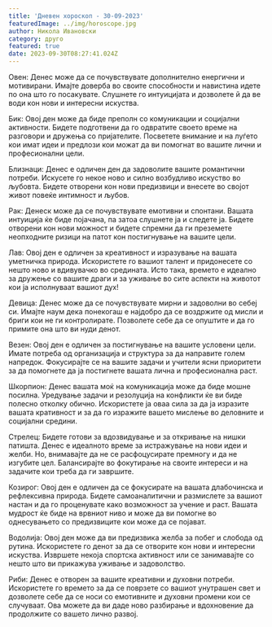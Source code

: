 ```yaml
---
title: 'Дневен хороскоп - 30-09-2023'
featuredImage: ../img/horoscope.jpg
author: Никола Ивановски
category: друго
featured: true
date: 2023-09-30T08:27:41.024Z
---
```

Овен:
Денес може да се почувствувате дополнително енергични и мотивирани. Имајте доверба во своите способности и навистина идете по она што го посакувате. Слушнете го интуицијата и дозволете й да ве води кон нови и интересни искуства.

Бик:
Овој ден може да биде преполн со комуникации и социјални активности. Бидете подготвени да го одвратите своето време на разговори и дружења со пријателите. Посветете внимание и на луѓето кои имат идеи и предлози кои можат да ви помогнат во вашите лични и професионални цели.

Близнаци:
Денес е одличен ден да задоволите вашите романтични потреби. Искусете го некое ново и силно возбудливо искуство во љубовта. Бидете отворени кон нови предизвици и внесете во својот живот повеќе интимност и љубов.

Рак:
Денеск може да се почувствувате емотивни и спонтани. Вашата интуиција ќе биде појачана, па затоа слушнете ја и следете ја. Бидете отворени кон нови можност и бидете спремни да ги преземете неопходните ризици на патот кон постигнување на вашите цели.

Лав:
Овој ден е одличен за креативност и изразување на вашата уметничка природа. Искористете го вашиот талент и придонесете со нешто ново и вдивувачко во средината. Исто така, времето е идеално за дружење со вашите драги и за уживање во сите аспекти на животот кои ја исполнуваат вашиот дух!

Девица:
Денес може да се почувствувате мирни и задоволни во себеј си. Имајте наум дека понекогаш е најдобро да се воздржите од мисли и бриги кои не ги контролирате. Позволете себе да се опуштите и да го примите она што ви нуди денот.

Везен:
Овој ден е одличен за постигнување на вашите условени цели. Имате потреба од организација и структура за да направите голем напредок. Фокусирајте се на вашите задачи и учители ясни приоритети за да помогнете да ја постигнете вашата лична и професионална раст.

Шкорпион:
Денес вашата моќ на комуникација може да биде мошне посилна. Уредување задачи и резолуција на конфликти ќе ви биде полесно отколку обично. Искористете ја оваа сила за да ја изразите вашата кративност и за да го изражите вашето мислење во деловните и социјални средини.

Стрелец:
Бидете готови за вдозвидување и за откривање на нишки патишта. Денес е идеалното време за истражување на нови идеи и желби. Но, внимавајте да не се расфоцусирате премногу и да не изгубите цел. Балансирајте во фокутирање на своите интереси и на задачите кои треба да ги завршите.

Козирог:
Овој ден е одличен да се фокусирате на вашата длабочинска и рефлексивна природа. Бидете самоаналитични и размислете за вашиот настан и да го проценувате како возможност за учение и раст. Вашата мудрост ќе биде на врвниот ниво и може да ви помогне во однесувањето со предизвиците кои може да се појават.

Водолија:
Овој ден може да ви предизвика желба за побег и слобода од рутина. Искористете го денот за да се отворите кон нови и интересни искуства. Извршете некоја спортска активност или се занимавајте со нешто што ви прикажува уживање и задоволство.

Риби:
Денес е отворен за вашите креативни и духовни потреби. Искористете го времето за да се поврзете со вашиот унутрашен свет и дозволете себе да се носи со емотивните и духовни промени кои се случуваат. Ова можете да ви даде ново разбирање и вдохновение да продолжите со вашето лично развој.